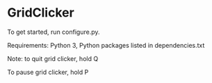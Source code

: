 # GridClicker

To get started, run configure.py.

Requirements:
Python 3,
Python packages listed in dependencies.txt

Note: to quit grid clicker, hold Q

To pause grid clicker, hold P
